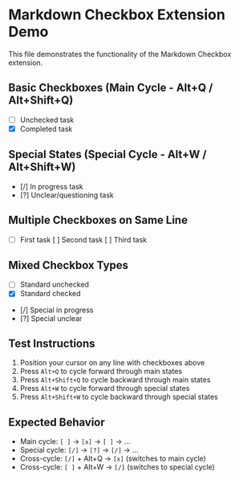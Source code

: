 # Markdown Checkbox Extension Demo

This file demonstrates the functionality of the Markdown Checkbox extension.

## Basic Checkboxes (Main Cycle - Alt+Q / Alt+Shift+Q)

- [ ] Unchecked task
- [x] Completed task

## Special States (Special Cycle - Alt+W / Alt+Shift+W)

- [/] In progress task
- [?] Unclear/questioning task

## Multiple Checkboxes on Same Line

- [ ] First task [ ] Second task [ ] Third task

## Mixed Checkbox Types

- [ ] Standard unchecked
- [x] Standard checked  
- [/] Special in progress
- [?] Special unclear

## Test Instructions

1. Position your cursor on any line with checkboxes above
2. Press `Alt+Q` to cycle forward through main states
3. Press `Alt+Shift+Q` to cycle backward through main states
4. Press `Alt+W` to cycle forward through special states
5. Press `Alt+Shift+W` to cycle backward through special states

## Expected Behavior

- Main cycle: `[ ]` → `[x]` → `[ ]` → ...
- Special cycle: `[/]` → `[?]` → `[/]` → ...
- Cross-cycle: `[/]` + Alt+Q → `[x]` (switches to main cycle)
- Cross-cycle: `[ ]` + Alt+W → `[/]` (switches to special cycle)
